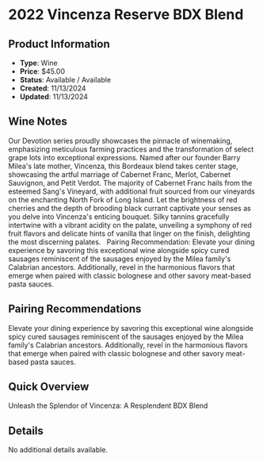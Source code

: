 # 2022 Vincenza Reserve BDX Blend

## Product Information
- **Type**: Wine
- **Price**: $45.00
- **Status**: Available / Available
- **Created**: 11/13/2024
- **Updated**: 11/13/2024

## Wine Notes
Our Devotion series proudly showcases the pinnacle of winemaking, emphasizing meticulous farming practices and the transformation of select grape lots into exceptional expressions. Named after our founder Barry Milea's late mother, Vincenza, this Bordeaux blend takes center stage, showcasing the artful marriage of Cabernet Franc, Merlot, Cabernet Sauvignon, and Petit Verdot. The majority of Cabernet Franc hails from the esteemed Sang's Vineyard, with additional fruit sourced from our vineyards on the enchanting North Fork of Long Island. Let the brightness of red cherries and the depth of brooding black currant captivate your senses as you delve into Vincenza's enticing bouquet. Silky tannins gracefully intertwine with a vibrant acidity on the palate, unveiling a symphony of red fruit flavors and delicate hints of vanilla that linger on the finish, delighting the most discerning palates. &nbsp; Pairing Recommendation: Elevate your dining experience by savoring this exceptional wine alongside spicy cured sausages reminiscent of the sausages enjoyed by the Milea family's Calabrian ancestors. Additionally, revel in the harmonious flavors that emerge when paired with classic bolognese and other savory meat-based pasta sauces.




## Pairing Recommendations
Elevate your dining experience by savoring this exceptional wine alongside spicy cured sausages reminiscent of the sausages enjoyed by the Milea family's Calabrian ancestors. Additionally, revel in the harmonious flavors that emerge when paired with classic bolognese and other savory meat-based pasta sauces.


## Quick Overview
Unleash the Splendor of Vincenza: A Resplendent BDX Blend

## Details
No additional details available.
